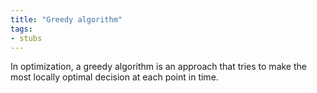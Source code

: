 ```yaml
---
title: "Greedy algorithm"
tags:
- stubs
---
```


In optimization, a greedy algorithm is an approach that tries to make the most locally optimal decision at each point in time. 